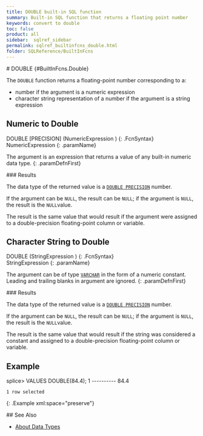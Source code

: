```yaml
---
title: DOUBLE built-in SQL function
summary: Built-in SQL function that returns a floating point number
keywords: convert to double
toc: false
product: all
sidebar:  sqlref_sidebar
permalink: sqlref_builtinfcns_double.html
folder: SQLReference/BuiltInFcns
---
```

<section>
<div class="TopicContent" data-swiftype-index="true" markdown="1">
# DOUBLE   {#BuiltInFcns.Double}

The `DOUBLE` function returns a floating-point number corresponding to
a:

* number if the argument is a numeric expression
* character string representation of a number if the argument is a
  string expression

## Numeric to Double

<div class="fcnWrapperWide" markdown="1">
    DOUBLE [PRECISION] (NumericExpression ) 
{: .FcnSyntax}

</div>
<div class="paramList" markdown="1">
NumericExpression
{: .paramName}

The argument is an expression that returns a value of any built-in
numeric data type.
{: .paramDefnFirst}

</div>
### Results

The data type of the returned value is a [`DOUBLE
PRECISION`](sqlref_datatypes_doubleprecision.html) number.

If the argument can be `NULL`, the result can be `NULL`; if the argument
is `NULL`, the result is the `NULL`value.

The result is the same value that would result if the argument were
assigned to a double-precision floating-point column or variable.

## Character String to Double

<div class="fcnWrapperWide" markdown="1">
    DOUBLE (StringExpression ) 
{: .FcnSyntax}

</div>
<div class="paramList" markdown="1">
StringExpression
{: .paramName}

The argument can be of type [`VARCHAR`](sqlref_datatypes_varchar.html)
in the form of a numeric constant. Leading and trailing blanks in
argument are ignored.
{: .paramDefnFirst}

</div>
### Results

The data type of the returned value is a [`DOUBLE
PRECISION`](sqlref_datatypes_doubleprecision.html) number.

If the argument can be `NULL`, the result can be `NULL`; if the argument
is `NULL`, the result is the `NULL`value.

The result is the same value that would result if the string was
considered a constant and assigned to a double-precision floating-point
column or variable.

## Example

<div class="preWrapper" markdown="1">
    splice> VALUES DOUBLE(84.4);
    1
    ----------
    84.4
    
    1 row selected
{: .Example xml:space="preserve"}

</div>
## See Also

* [About Data Types](sqlref_datatypes_numerictypes.html)

</div>
</section>

